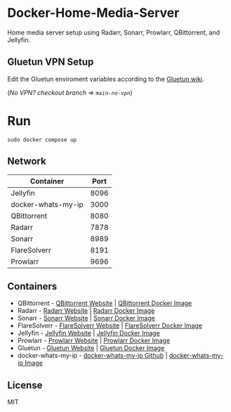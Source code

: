 # Docker-Home-Media-Server

Home media server setup using Radarr, Sonarr, Prowlarr, QBittorrent, and Jellyfin.

## Gluetun VPN Setup

Edit the Gluetun enviroment variables according to the [Gluetun wiki](https://github.com/qdm12/gluetun-wiki/tree/main/setup/providers).

(*No VPN? checkout branch => `main-no-vpn`*)

# Run

`sudo docker compose up`

## Network

| Container | Port |
| ------ | ---- |
| Jellyfin | 8096 |
| docker-whats-my-ip | 3000 |
| QBittorrent | 8080 |
| Radarr | 7878 |
| Sonarr | 8989 |
| FlareSolverr | 8191 |
| Prowlarr | 9696 |

## Containers

- QBittorrent - [QBittorrent Website](https://www.qbittorrent.org/) | [QBittorrent Docker Image](https://hub.docker.com/r/linuxserver/qbittorrent)
- Radarr - [Radarr Website](https://radarr.video/) | [Radarr Docker Image](https://hub.docker.com/r/linuxserver/radarr)
- Sonarr - [Sonarr Website](https://sonarr.tv/) | [Sonarr Docker Image](https://hub.docker.com/r/linuxserver/sonarr)
- FlareSolverr - [FlareSolverr Website](https://github.com/flaresolverr/flaresolverr) | [FlareSolverr Docker Image](https://hub.docker.com/r/flaresolverr/flaresolverr)
- Jellyfin - [Jellyfin Website](https://jellyfin.org/) | [Jellyfin Docker Image](https://hub.docker.com/r/linuxserver/jellyfin)
- Prowlarr - [Prowlarr Website](https://prowlarr.com/) | [Prowlarr Docker Image](https://hub.docker.com/r/linuxserver/prowlarr)
- Gluetun - [Gluetun Website](https://github.com/qdm12/gluetun) | [Gluetun Docker Image](https://hub.docker.com/r/qmcgaw/gluetun)
- docker-whats-my-ip - [docker-whats-my-ip Github](https://github.com/00000vish/docker-whats-my-ip) | [docker-whats-my-ip Image](https://hub.docker.com/r/00000vish/docker-whats-my-ip)

## License

MIT
